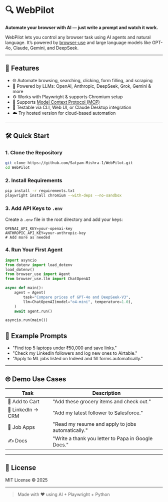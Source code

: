 # 🔍 WebPilot

**Automate your browser with AI — just write a prompt and watch it work.**

WebPilot lets you control any browser task using AI agents and natural language. It’s powered by [browser-use](https://github.com/browser-use/browser-use) and large language models like GPT-4o, Claude, Gemini, and DeepSeek.

---

## 🚀 Features

- 🌐 Automate browsing, searching, clicking, form filling, and scraping  
- 🧠 Powered by LLMs: OpenAI, Anthropic, DeepSeek, Grok, Gemini & more  
- ⚙️ Works with Playwright & supports Chromium setup  
- 🔌 Supports [Model Context Protocol (MCP)](https://modelcontext.org/)  
- 🧪 Testable via CLI, Web UI, or Claude Desktop integration  
- ☁️ Try hosted version for cloud-based automation  

---

## 🛠️ Quick Start

### 1. Clone the Repository

```bash
git clone https://github.com/Satyam-Mishra-1/WebPilot.git
cd WebPilot
````

### 2. Install Requirements

```bash
pip install -r requirements.txt
playwright install chromium --with-deps --no-sandbox
```

### 3. Add API Keys to `.env`

Create a `.env` file in the root directory and add your keys:

```
OPENAI_API_KEY=your-openai-key
ANTHROPIC_API_KEY=your-anthropic-key
# Add more as needed
```

### 4. Run Your First Agent

```python
import asyncio
from dotenv import load_dotenv
load_dotenv()
from browser_use import Agent
from browser_use.llm import ChatOpenAI

async def main():
    agent = Agent(
        task="Compare prices of GPT-4o and DeepSeek-V3",
        llm=ChatOpenAI(model="o4-mini", temperature=1.0),
    )
    await agent.run()

asyncio.run(main())
```


## 🧠 Example Prompts

* "Find top 5 laptops under ₹50,000 and save links."
* "Check my LinkedIn followers and log new ones to Airtable."
* "Apply to ML jobs listed on Indeed and fill forms automatically."

---

## 🌐 Demo Use Cases

| Task              | Description                                        |
| ----------------- | -------------------------------------------------- |
| 🛒 Add to Cart    | "Add these grocery items and check out."           |
| 📩 LinkedIn → CRM | "Add my latest follower to Salesforce."            |
| 📄 Job Apps       | "Read my resume and apply to jobs automatically."  |
| ✍️ Docs           | "Write a thank you letter to Papa in Google Docs." |

---

## 📄 License

MIT License © 2025

---

> Made with ❤️ using AI + Playwright + Python
